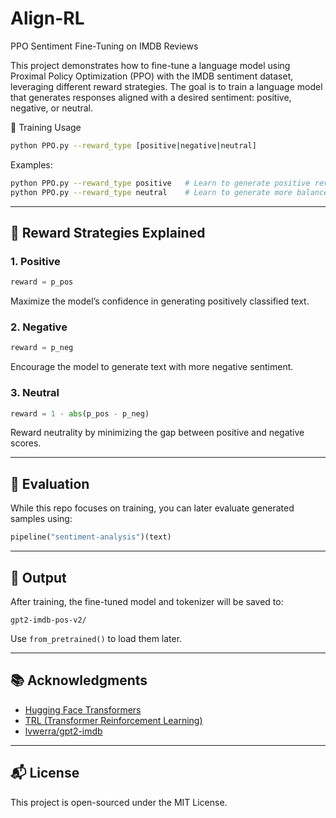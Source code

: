 # Align-RL
PPO Sentiment Fine-Tuning on IMDB Reviews

This project demonstrates how to fine-tune a language model using Proximal Policy Optimization (PPO) with the IMDB sentiment dataset, leveraging different reward strategies. The goal is to train a language model that generates responses aligned with a desired sentiment: positive, negative, or neutral.

🧠 Training Usage

```bash
python PPO.py --reward_type [positive|negative|neutral]
```

Examples:

```bash
python PPO.py --reward_type positive   # Learn to generate positive reviews
python PPO.py --reward_type neutral    # Learn to generate more balanced reviews
```

---

## 📝 Reward Strategies Explained

### 1. Positive

```python
reward = p_pos
```

Maximize the model’s confidence in generating positively classified text.

### 2. Negative

```python
reward = p_neg
```

Encourage the model to generate text with more negative sentiment.

### 3. Neutral

```python
reward = 1 - abs(p_pos - p_neg)
```

Reward neutrality by minimizing the gap between positive and negative scores.

---

## 🧪 Evaluation

While this repo focuses on training, you can later evaluate generated samples using:

```python
pipeline("sentiment-analysis")(text)
```

---

## 📁 Output

After training, the fine-tuned model and tokenizer will be saved to:

```
gpt2-imdb-pos-v2/
```

Use `from_pretrained()` to load them later.

---

## 📚 Acknowledgments

* [Hugging Face Transformers](https://github.com/huggingface/transformers)
* [TRL (Transformer Reinforcement Learning)](https://github.com/huggingface/trl)
* [lvwerra/gpt2-imdb](https://huggingface.co/lvwerra/gpt2-imdb)

---

## 📬 License

This project is open-sourced under the MIT License.
